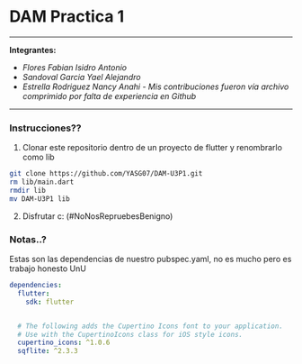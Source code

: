 # DAM Practica 1
---


**Integrantes:**
- *Flores Fabian Isidro Antonio*
- *Sandoval Garcia Yael Alejandro*
- *Estrella Rodriguez Nancy Anahi - Mis contribuciones fueron vía archivo comprimido por falta de experiencia en Github*


---

### Instrucciones??

1. Clonar este repositorio dentro de un proyecto de flutter y renombrarlo como lib

```bash
git clone https://github.com/YASG07/DAM-U3P1.git
rm lib/main.dart
rmdir lib
mv DAM-U3P1 lib
```

2. Disfrutar c: (#NoNosRepruebesBenigno)


### Notas..?

Estas son las dependencias de nuestro pubspec.yaml, no es mucho pero es trabajo honesto UnU

```yaml
dependencies:
  flutter:
    sdk: flutter


  # The following adds the Cupertino Icons font to your application.
  # Use with the CupertinoIcons class for iOS style icons.
  cupertino_icons: ^1.0.6
  sqflite: ^2.3.3
```
